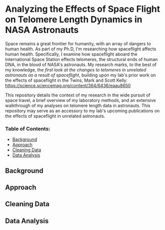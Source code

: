 # Analyzing the Effects of Space Flight on Telomere Length Dynamics in NASA Astronauts

Space remains a great frontier for humanity, with an array of dangers to human health. As part of my Ph.D, I'm researching how spaceflight affects human health. Specifically, I examine how spaceflight aboard the International Space Station effects telomeres, the structural ends of human DNA, in the blood of NASA's astronauts. My research marks, to the best of my knowledge, the *first look at the changes to telomeres in unrelated astronauts as a result of spaceflight*, building upon my lab's prior work on the effects of spaceflight in the Twins, Mark and Scott Kelly: https://science.sciencemag.org/content/364/6436/eaau8650

This repository details the context of my research in the wide pursuit of space travel, a brief overview of my laboratory methods, and an extensive walkthrough of my analyses on telomere length data in astronauts. This repository may serve as an accessory to my lab's upcoming publications on the effects of spaceflight in unrelated astronauts.



### Table of Contents:
* [Background](#background)
* [Approach](#approach)
* [Cleaning Data](#cleaning-data)
* [Data Analysis](#data-analysis)













## Background
## Approach
## Cleaning Data
## Data Analysis



